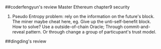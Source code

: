 ##coderfengyun's review
Master Ethereum chapter9 security
1. Pseudo Entropy problem: rely on the information on the future's block. The miner maybe cheat here, eg. Give up the unti-self-benefit block. 
   How to solve? Use a outside-of-chain Oracle; Through commit-and-reveal pattern. Or through change a group of particupant's trust model.

##dingding's review
